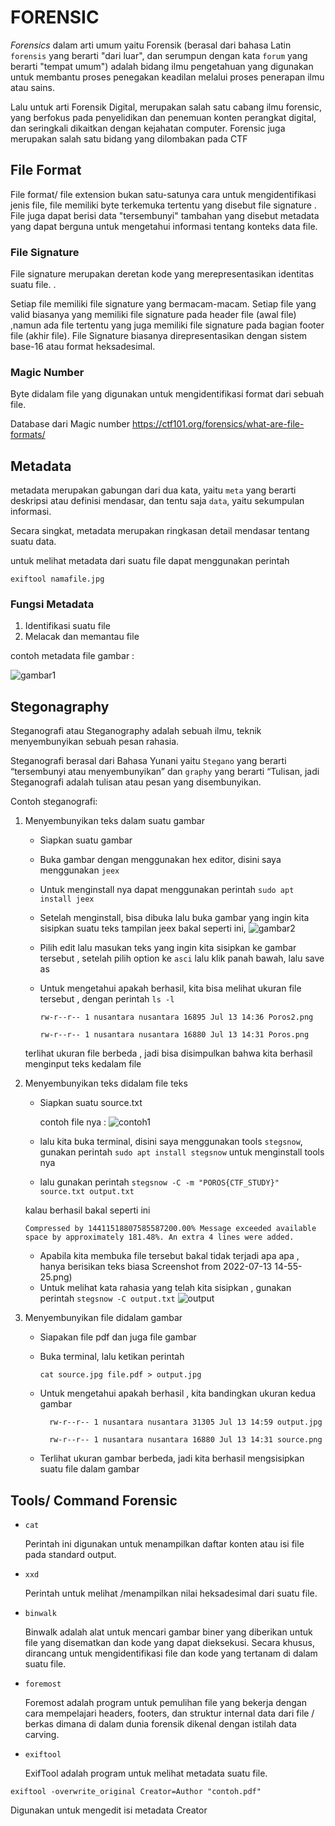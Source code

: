 # FORENSIC

*Forensics* dalam arti umum yaitu Forensik (berasal dari bahasa Latin ``forensis`` yang berarti "dari luar", dan serumpun dengan kata ``forum`` yang berarti "tempat umum") adalah bidang ilmu pengetahuan yang digunakan untuk membantu proses penegakan keadilan melalui proses penerapan ilmu atau sains. 

Lalu untuk arti  Forensik Digital, merupakan salah satu cabang ilmu forensic, yang berfokus pada penyelidikan dan penemuan konten perangkat digital, dan seringkali dikaitkan dengan kejahatan computer. Forensic juga merupakan salah satu bidang yang dilombakan pada CTF

## File Format

File format/ file extension  bukan satu-satunya cara untuk mengidentifikasi jenis file, file memiliki byte terkemuka tertentu yang disebut file signature . File juga dapat berisi data "tersembunyi" tambahan yang disebut metadata yang dapat berguna untuk mengetahui informasi tentang konteks data file.

### File Signature 

File signature merupakan deretan kode yang merepresentasikan identitas suatu file. .

Setiap file memiliki file signature yang bermacam-macam. Setiap file yang valid biasanya yang memiliki file signature pada header file (awal file) ,namun ada file tertentu yang juga memiliki file signature pada bagian footer file (akhir file). File Signature biasanya direpresentasikan dengan sistem base-16 atau format heksadesimal. 

### Magic Number

Byte didalam file yang digunakan untuk mengidentifikasi format dari sebuah file. 

Database dari Magic number 
https://ctf101.org/forensics/what-are-file-formats/

## Metadata
metadata merupakan gabungan dari dua kata, yaitu ``meta`` yang berarti deskripsi atau definisi mendasar, dan tentu saja ``data``, yaitu sekumpulan informasi.

Secara singkat, metadata merupakan ringkasan detail mendasar tentang suatu data.

untuk melihat metadata dari suatu file dapat menggunakan perintah

``exiftool namafile.jpg``

### Fungsi Metadata
1. Identifikasi suatu file
2. Melacak dan memantau file 
   
contoh metadata file gambar :

![gambar1](metadata.png)

## Stegonagraphy
Steganografi atau Steganography adalah sebuah ilmu, teknik menyembunyikan sebuah pesan rahasia.

Steganografi berasal dari Bahasa Yunani yaitu ``Stegano`` yang berarti “tersembunyi atau menyembunyikan” dan ``graphy`` yang berarti “Tulisan, jadi Steganografi adalah tulisan atau pesan yang disembunyikan.

Contoh steganografi:
1. Menyembunyikan teks dalam suatu gambar 
    - Siapkan suatu gambar 
    - Buka gambar dengan menggunakan hex editor, disini saya menggunakan ``jeex``
    - Untuk menginstall nya dapat menggunakan perintah 
        ``sudo apt install jeex``
    - Setelah menginstall, bisa dibuka lalu buka gambar yang ingin kita sisipkan suatu teks
        tampilan jeex bakal seperti ini,
        ![gambar2](jeex.png)
    - Pilih edit lalu masukan teks yang ingin kita sisipkan ke gambar tersebut , setelah pilih option ke ``asci`` lalu klik panah bawah, lalu save as 
    - Untuk mengetahui apakah berhasil, kita bisa melihat ukuran file tersebut , dengan perintah ``ls -l``

        ``rw-r--r-- 1 nusantara nusantara 16895 Jul 13 14:36 Poros2.png``

        ``rw-r--r-- 1 nusantara nusantara 16880 Jul 13 14:31 Poros.png``

    terlihat ukuran file berbeda , jadi bisa disimpulkan bahwa kita berhasil menginput teks kedalam file

2. Menyembunyikan teks didalam file teks
   - Siapkan suatu source.txt
  
     contoh file nya :
     ![contoh1](contoh1.png)
   - lalu kita buka terminal, disini saya menggunakan tools ``stegsnow``, gunakan perintah ``sudo apt install stegsnow`` untuk menginstall tools nya
   - lalu gunakan perintah ``stegsnow -C -m "POROS{CTF_STUDY}" source.txt output.txt``
  
    kalau berhasil bakal seperti ini

    ``
    Compressed by 14411518807585587200.00%
    Message exceeded available space by approximately 181.48%.
    An extra 4 lines were added.
    ``
   - Apabila kita membuka file tersebut bakal tidak terjadi apa apa , hanya berisikan teks biasa
    Screenshot from 2022-07-13 14-55-25.png)
   - Untuk melihat kata rahasia yang telah kita sisipkan , gunakan perintah ``stegsnow -C output.txt``
    ![output](output.png)

3. Menyembunyikan file didalam gambar
   - Siapakan file pdf dan juga file gambar
   - Buka terminal, lalu ketikan perintah 
  
        ``cat source.jpg file.pdf > output.jpg``

   - Untuk mengetahui apakah berhasil , kita bandingkan ukuran kedua gambar
  
        ``  rw-r--r-- 1 nusantara nusantara 31305 Jul 13 14:59 output.jpg``

        ``  rw-r--r-- 1 nusantara nusantara 16880 Jul 13 14:31 source.png``

   - Terlihat ukuran gambar berbeda, jadi kita berhasil mengsisipkan suatu file dalam gambar

## Tools/ Command Forensic

- ``cat``
  
  Perintah ini digunakan untuk menampilkan daftar konten atau isi file pada standard output.

- ``xxd`` 

  Perintah  untuk melihat /menampilkan nilai heksadesimal dari suatu file.

- ``binwalk``

  Binwalk adalah alat untuk mencari gambar biner yang diberikan untuk file yang disematkan dan kode yang dapat dieksekusi. Secara khusus, dirancang untuk mengidentifikasi file dan kode yang tertanam di dalam suatu file.

- ``foremost``

  Foremost adalah program  untuk pemulihan file yang bekerja dengan cara mempelajari headers, footers, dan struktur internal data dari file / berkas dimana di dalam dunia forensik  dikenal dengan istilah data carving.

- ``exiftool``

  ExifTool adalah program untuk melihat metadata suatu file.

``exiftool -overwrite_original Creator=Author "contoh.pdf"``

  Digunakan untuk mengedit isi metadata Creator
    


